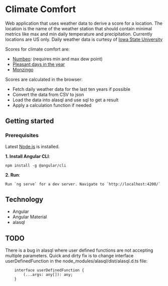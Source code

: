 # Climate Comfort

Web application that uses weather data to derive a score for a location.  The location is the name of the weather station that should contain minimal metrics like max and min daily temperature and precipitation.  Currently locations are US only.  Daily weather data is curtesy of [Iowa State University](https://mesonet.agron.iastate.edu/)

Scores for climate comfort are:

* [Numbeo](https://www.numbeo.com/climate/indices_explained.jsp):  (requires min and max dew point)
* [Pleasant days in the year](https://taraskaduk.com/posts/2019-02-18-weather/)
* [Monzingo](http://www.city-data.com/forum/weather/1180993-us-cities-comfortable-dew-points-year-2.html)

Scores are calculated in the browser:

* Fetch daily weather data for the last ten years if possible
* Convert the data from CSV to json
* Load the data into alasql and use sql to get a result
* Apply a calculation function if needed

## Getting started

### Prerequisites

Latest [Node.js](https://www.nodejs.org/) is installed.

**1. Install Angular CLI**:
```
npm install -g @angular/cli
```
**2. Run**:
```
Run `ng serve` for a dev server. Navigate to `http://localhost:4200/`
```

## Technology

* Angular
* Angular Material
* alasql

## TODO

There is a bug in alasql where user defined functions are not accepting multiple parameters.  Quick and dirty fix is to change interface userDefinedFunction in the node_modules/alasql/dist/alasql.d.ts file:

```
	interface userDefinedFunction {
		(...args: any[]): any;
	}
```

